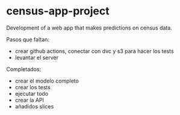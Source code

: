 # census-app-project
Development of a web app that makes predictions on census data. 

Pasos que faltan:
- crear github actions, conectar con dvc y s3 para hacer los tests
- levantar el server

Completados:
- crear el modelo completo
- crear los tests
- ejecutar todo
- crear la API
- añadidos slices